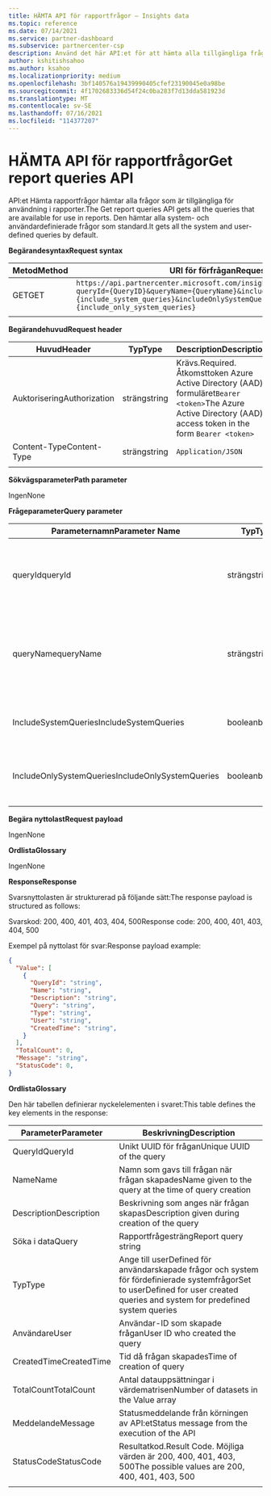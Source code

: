 ```yaml
---
title: HÄMTA API för rapportfrågor – Insights data
ms.topic: reference
ms.date: 07/14/2021
ms.service: partner-dashboard
ms.subservice: partnercenter-csp
description: Använd det här API:et för att hämta alla tillgängliga frågor som ska användas i rapport-API:et.
author: kshitishsahoo
ms.author: ksahoo
ms.localizationpriority: medium
ms.openlocfilehash: 3bf140576a19439990405cfef23190045e0a98be
ms.sourcegitcommit: 4f1702683336d54f24c0ba283f7d13dda581923d
ms.translationtype: MT
ms.contentlocale: sv-SE
ms.lasthandoff: 07/16/2021
ms.locfileid: "114377207"
---
```

# <a name="get-report-queries-api"></a><span data-ttu-id="bac1d-103">HÄMTA API för rapportfrågor</span><span class="sxs-lookup"><span data-stu-id="bac1d-103">Get report queries API</span></span>

<span data-ttu-id="bac1d-104">API:et Hämta rapportfrågor hämtar alla frågor som är tillgängliga för användning i rapporter.</span><span class="sxs-lookup"><span data-stu-id="bac1d-104">The Get report queries API gets all the queries that are available for use in reports.</span></span> <span data-ttu-id="bac1d-105">Den hämtar alla system- och användardefinierade frågor som standard.</span><span class="sxs-lookup"><span data-stu-id="bac1d-105">It gets all the system and user-defined queries by default.</span></span>

<span data-ttu-id="bac1d-106">**Begärandesyntax**</span><span class="sxs-lookup"><span data-stu-id="bac1d-106">**Request syntax**</span></span>

|    <span data-ttu-id="bac1d-107">Metod</span><span class="sxs-lookup"><span data-stu-id="bac1d-107">Method</span></span>    |    <span data-ttu-id="bac1d-108">URI för förfrågan</span><span class="sxs-lookup"><span data-stu-id="bac1d-108">Request URI</span></span>    |
|    ----    |    ----    |
|    <span data-ttu-id="bac1d-109">GET</span><span class="sxs-lookup"><span data-stu-id="bac1d-109">GET</span></span>    |    `https://api.partnercenter.microsoft.com/insights/v1/mpn/ScheduledQueries?queryId={QueryID}&queryName={QueryName}&includeSystemQueries={include_system_queries}&includeOnlySystemQueries={include_only_system_queries}`     |
|        |        |

<span data-ttu-id="bac1d-110">**Begärandehuvud**</span><span class="sxs-lookup"><span data-stu-id="bac1d-110">**Request header**</span></span>

|    <span data-ttu-id="bac1d-111">Huvud</span><span class="sxs-lookup"><span data-stu-id="bac1d-111">Header</span></span>    |    <span data-ttu-id="bac1d-112">Typ</span><span class="sxs-lookup"><span data-stu-id="bac1d-112">Type</span></span>    |    <span data-ttu-id="bac1d-113">Description</span><span class="sxs-lookup"><span data-stu-id="bac1d-113">Description</span></span>    |
|    ----    |    ----    |    ----    |
|    <span data-ttu-id="bac1d-114">Auktorisering</span><span class="sxs-lookup"><span data-stu-id="bac1d-114">Authorization</span></span>    |    <span data-ttu-id="bac1d-115">sträng</span><span class="sxs-lookup"><span data-stu-id="bac1d-115">string</span></span>    |    <span data-ttu-id="bac1d-116">Krävs.</span><span class="sxs-lookup"><span data-stu-id="bac1d-116">Required.</span></span> <span data-ttu-id="bac1d-117">Åtkomsttoken Azure Active Directory (AAD) i formuläret`Bearer <token>`</span><span class="sxs-lookup"><span data-stu-id="bac1d-117">The Azure Active Directory (AAD) access token in the form `Bearer <token>`</span></span>    |
|    <span data-ttu-id="bac1d-118">Content-Type</span><span class="sxs-lookup"><span data-stu-id="bac1d-118">Content-Type</span></span>    |    <span data-ttu-id="bac1d-119">sträng</span><span class="sxs-lookup"><span data-stu-id="bac1d-119">string</span></span>    |    `Application/JSON`    |
|        |        |        |

<span data-ttu-id="bac1d-120">**Sökvägsparameter**</span><span class="sxs-lookup"><span data-stu-id="bac1d-120">**Path parameter**</span></span>

<span data-ttu-id="bac1d-121">Ingen</span><span class="sxs-lookup"><span data-stu-id="bac1d-121">None</span></span>

<span data-ttu-id="bac1d-122">**Frågeparameter**</span><span class="sxs-lookup"><span data-stu-id="bac1d-122">**Query parameter**</span></span>

|    <span data-ttu-id="bac1d-123">Parameternamn</span><span class="sxs-lookup"><span data-stu-id="bac1d-123">Parameter Name</span></span>    |    <span data-ttu-id="bac1d-124">Typ</span><span class="sxs-lookup"><span data-stu-id="bac1d-124">Type</span></span>    |    <span data-ttu-id="bac1d-125">Obligatorisk</span><span class="sxs-lookup"><span data-stu-id="bac1d-125">Required</span></span>    |    <span data-ttu-id="bac1d-126">Beskrivning</span><span class="sxs-lookup"><span data-stu-id="bac1d-126">Description</span></span>    |
|    ----    |    ----    |    ----    |    ----    |
|    <span data-ttu-id="bac1d-127">queryId</span><span class="sxs-lookup"><span data-stu-id="bac1d-127">queryId</span></span>     |    <span data-ttu-id="bac1d-128">sträng</span><span class="sxs-lookup"><span data-stu-id="bac1d-128">string</span></span>     |    <span data-ttu-id="bac1d-129">No</span><span class="sxs-lookup"><span data-stu-id="bac1d-129">No</span></span>    |    <span data-ttu-id="bac1d-130">Filtrera för att hämta information om endast frågor med det ID som anges i argumentet</span><span class="sxs-lookup"><span data-stu-id="bac1d-130">Filter to get details of only queries with the ID given in the argument</span></span>     |
|    <span data-ttu-id="bac1d-131">queryName</span><span class="sxs-lookup"><span data-stu-id="bac1d-131">queryName</span></span>     |    <span data-ttu-id="bac1d-132">sträng</span><span class="sxs-lookup"><span data-stu-id="bac1d-132">string</span></span>     |    <span data-ttu-id="bac1d-133">No</span><span class="sxs-lookup"><span data-stu-id="bac1d-133">No</span></span>    |    <span data-ttu-id="bac1d-134">Filter för att hämta information om endast frågor med det namn som anges i argumentet</span><span class="sxs-lookup"><span data-stu-id="bac1d-134">Filter to get details of only queries with the name given in the argument</span></span>     |
|    <span data-ttu-id="bac1d-135">IncludeSystemQueries</span><span class="sxs-lookup"><span data-stu-id="bac1d-135">IncludeSystemQueries</span></span>     |    <span data-ttu-id="bac1d-136">boolean</span><span class="sxs-lookup"><span data-stu-id="bac1d-136">boolean</span></span>     |    <span data-ttu-id="bac1d-137">Inga</span><span class="sxs-lookup"><span data-stu-id="bac1d-137">No</span></span>    |    <span data-ttu-id="bac1d-138">Inkludera fördefinierade systemfrågor i svaret</span><span class="sxs-lookup"><span data-stu-id="bac1d-138">Include predefined system queries in the response</span></span>     |
|    <span data-ttu-id="bac1d-139">IncludeOnlySystemQueries</span><span class="sxs-lookup"><span data-stu-id="bac1d-139">IncludeOnlySystemQueries</span></span>     |    <span data-ttu-id="bac1d-140">boolean</span><span class="sxs-lookup"><span data-stu-id="bac1d-140">boolean</span></span>     |    <span data-ttu-id="bac1d-141">Inga</span><span class="sxs-lookup"><span data-stu-id="bac1d-141">No</span></span>    |    <span data-ttu-id="bac1d-142">Inkludera endast systemfrågor i svaret</span><span class="sxs-lookup"><span data-stu-id="bac1d-142">Include only system queries in the response</span></span>     |
|        |        |        |        |


<span data-ttu-id="bac1d-143">**Begära nyttolast**</span><span class="sxs-lookup"><span data-stu-id="bac1d-143">**Request payload**</span></span>

<span data-ttu-id="bac1d-144">Ingen</span><span class="sxs-lookup"><span data-stu-id="bac1d-144">None</span></span>

<span data-ttu-id="bac1d-145">**Ordlista**</span><span class="sxs-lookup"><span data-stu-id="bac1d-145">**Glossary**</span></span>

<span data-ttu-id="bac1d-146">Ingen</span><span class="sxs-lookup"><span data-stu-id="bac1d-146">None</span></span>

<span data-ttu-id="bac1d-147">**Response**</span><span class="sxs-lookup"><span data-stu-id="bac1d-147">**Response**</span></span>

<span data-ttu-id="bac1d-148">Svarsnyttolasten är strukturerad på följande sätt:</span><span class="sxs-lookup"><span data-stu-id="bac1d-148">The response payload is structured as follows:</span></span>

<span data-ttu-id="bac1d-149">Svarskod: 200, 400, 401, 403, 404, 500</span><span class="sxs-lookup"><span data-stu-id="bac1d-149">Response code: 200, 400, 401, 403, 404, 500</span></span>

<span data-ttu-id="bac1d-150">Exempel på nyttolast för svar:</span><span class="sxs-lookup"><span data-stu-id="bac1d-150">Response payload example:</span></span>

```json
{ 
  "Value": [ 
    { 
      "QueryId": "string", 
      "Name": "string", 
      "Description": "string", 
      "Query": "string", 
      "Type": "string", 
      "User": "string", 
      "CreatedTime": "string", 
    } 
  ], 
  "TotalCount": 0, 
  "Message": "string", 
  "StatusCode": 0, 
} 
```

<span data-ttu-id="bac1d-151">**Ordlista**</span><span class="sxs-lookup"><span data-stu-id="bac1d-151">**Glossary**</span></span>

<span data-ttu-id="bac1d-152">Den här tabellen definierar nyckelelementen i svaret:</span><span class="sxs-lookup"><span data-stu-id="bac1d-152">This table defines the key elements in the response:</span></span>

|    <span data-ttu-id="bac1d-153">Parameter</span><span class="sxs-lookup"><span data-stu-id="bac1d-153">Parameter</span></span>    |    <span data-ttu-id="bac1d-154">Beskrivning</span><span class="sxs-lookup"><span data-stu-id="bac1d-154">Description</span></span>    |
|    ----    |    ----    |
|    <span data-ttu-id="bac1d-155">QueryId</span><span class="sxs-lookup"><span data-stu-id="bac1d-155">QueryId</span></span>     |    <span data-ttu-id="bac1d-156">Unikt UUID för frågan</span><span class="sxs-lookup"><span data-stu-id="bac1d-156">Unique UUID of the query</span></span>     |
|    <span data-ttu-id="bac1d-157">Name</span><span class="sxs-lookup"><span data-stu-id="bac1d-157">Name</span></span>     |    <span data-ttu-id="bac1d-158">Namn som gavs till frågan när frågan skapades</span><span class="sxs-lookup"><span data-stu-id="bac1d-158">Name given to the query at the time of query creation</span></span>     |
|    <span data-ttu-id="bac1d-159">Description</span><span class="sxs-lookup"><span data-stu-id="bac1d-159">Description</span></span>     |    <span data-ttu-id="bac1d-160">Beskrivning som anges när frågan skapas</span><span class="sxs-lookup"><span data-stu-id="bac1d-160">Description given during creation of the query</span></span>     |
|    <span data-ttu-id="bac1d-161">Söka i data</span><span class="sxs-lookup"><span data-stu-id="bac1d-161">Query</span></span>     |    <span data-ttu-id="bac1d-162">Rapportfrågesträng</span><span class="sxs-lookup"><span data-stu-id="bac1d-162">Report query string</span></span>     |
|    <span data-ttu-id="bac1d-163">Typ</span><span class="sxs-lookup"><span data-stu-id="bac1d-163">Type</span></span>     |    <span data-ttu-id="bac1d-164">Ange till userDefined för användarskapade frågor och system för fördefinierade systemfrågor</span><span class="sxs-lookup"><span data-stu-id="bac1d-164">Set to userDefined for user created queries and system for predefined system queries</span></span>     |
|    <span data-ttu-id="bac1d-165">Användare</span><span class="sxs-lookup"><span data-stu-id="bac1d-165">User</span></span>     |    <span data-ttu-id="bac1d-166">Användar-ID som skapade frågan</span><span class="sxs-lookup"><span data-stu-id="bac1d-166">User ID who created the query</span></span>     |
|    <span data-ttu-id="bac1d-167">CreatedTime</span><span class="sxs-lookup"><span data-stu-id="bac1d-167">CreatedTime</span></span>     |    <span data-ttu-id="bac1d-168">Tid då frågan skapades</span><span class="sxs-lookup"><span data-stu-id="bac1d-168">Time of creation of query</span></span>     |
|    <span data-ttu-id="bac1d-169">TotalCount</span><span class="sxs-lookup"><span data-stu-id="bac1d-169">TotalCount</span></span>     |    <span data-ttu-id="bac1d-170">Antal datauppsättningar i värdematrisen</span><span class="sxs-lookup"><span data-stu-id="bac1d-170">Number of datasets in the Value array</span></span>     |
|    <span data-ttu-id="bac1d-171">Meddelande</span><span class="sxs-lookup"><span data-stu-id="bac1d-171">Message</span></span>     |    <span data-ttu-id="bac1d-172">Statusmeddelande från körningen av API:et</span><span class="sxs-lookup"><span data-stu-id="bac1d-172">Status message from the execution of the API</span></span>     |
|    <span data-ttu-id="bac1d-173">StatusCode</span><span class="sxs-lookup"><span data-stu-id="bac1d-173">StatusCode</span></span>     |    <span data-ttu-id="bac1d-174">Resultatkod.</span><span class="sxs-lookup"><span data-stu-id="bac1d-174">Result Code.</span></span> <span data-ttu-id="bac1d-175">Möjliga värden är 200, 400, 401, 403, 500</span><span class="sxs-lookup"><span data-stu-id="bac1d-175">The possible values are 200, 400, 401, 403, 500</span></span>     |
|        |        |
